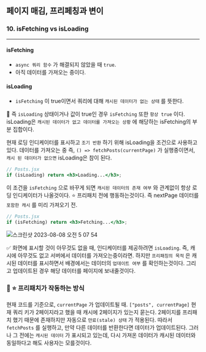 ## 페이지 매김, 프리페칭과 변이
### 10. isFetching vs isLoading
---------------------------------------------

#### isFetching

- `async 쿼리 함수` 가 해결되지 않았을 때 `true`. 
- 아직 데이터를 가져오는 중이다.

#### isLoading

- `isFetching` 이 true이면서 쿼리에 대해 `캐시된 데이터가 없는 상태` 를 뜻한다.

📍 즉 `isLoading` 상태이거나 값이 true인 경우 `isFetching` 또한 `항상 true` 이다.
isLoading은 `캐시된 데이터가 없고 데이터를 가져오는 상황` 에 해당하는 isFetching의 부분 집합이다.

현재 로딩 인디케이터를 표시하고 `조기 반환` 하기 위해 isLoading을 조건으로 사용하고 있다.
데이터를 가져오는 중 즉, `() => fetchPosts(currentPage)` 가 실행중이면서, `캐시 된 데이터가 없으면` isLoading은 참이 된다.

```jsx
// Posts.jsx
if (isLoading) return <h3>Loading...</h3>;
```

이 조건을 `isFetching` 으로 바꾸게 되면 `캐시된 데이터의 존재 여부` 와 관계없이 항상 로딩 인디케이터가 나올것이다. ⭐️ 프리패치 전에 행동하는것이다. 즉 nextPage 데이터를 `포함한 캐시` 를 미리 가져오기 전.

```jsx
// Posts.jsx
if (isFetching) return <h3>Fetching...</h3>;
```

![스크린샷 2023-08-08 오전 5 07 54](https://github.com/chromeheartz/TIL/assets/95161113/167aae81-430f-4db3-b39b-37b385192863)

✅ 화면에 표시할 것이 아무것도 없을 때, 인디케이터를 제공하려면 `isLoading`. 즉, 캐시에 아무것도 없고 서버에서 데이터를 가져오는중이라면.
하지만 `프리패칭의 목적` 은 캐시된 데이터를 표시하면서 배경에서는 데이터의 `업데이트 여부` 를 확인하는것이다. 그리고 업데이트된 경우 해당 데이터를 페이지에 보내줄것이다.

### 📌 ⭐️ 프리패치가 작동하는 방식

현재 코드를 기준으로, `currentPage` 가 업데이트될 때.
`["posts", currentPage]` 현재 쿼리 키가 2페이지라고 했을 때 캐시에 2페이지가 있는지 묻는다. 2페이지를 프리패치 했기 때문에 존재하지만 자동으로 `만료(stale) 상태` 가 적용된다. 따라서 `fetchPosts` 를 실행하고, 만약 다른 데이터를 반환한다면 데이터가 업데이트된다. 그러나 그 전에는 `캐시된 데이터` 가 표시되고 있는데, 다시 가져온 데이터가 캐시된 데이터와 동일하다고 해도 사용자는 모를것이다.